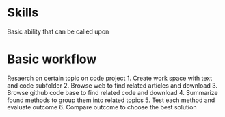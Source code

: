 # Skills

Basic ability that can be called upon


# Basic workflow

Resaerch on certain topic on code project
    1. Create work space with text and code subfolder
    2. Browse web to find related articles and download
    3. Browse github code base to find related code and download
    4. Summarize found methods to group them into related topics
    5. Test each method and evaluate outcome
    6. Compare outcome to choose the best solution